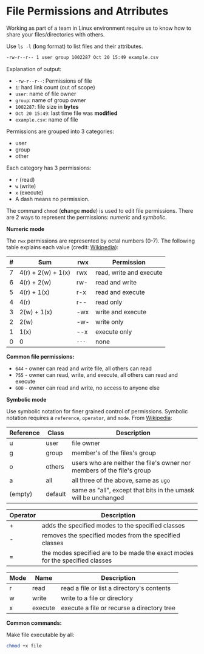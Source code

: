 # File Permissions and Atrributes

Working as part of a team in Linux environment require us to know 
how to share your files/directories with others. 

Use `ls -l` (**l**ong format) to list files and their attributes.

~~~bash
-rw-r--r-- 1 user group 1002287 Oct 20 15:49 example.csv
~~~

Explanation of output:
- `-rw-r--r--`: Permissions of file
- `1`: hard link count (out of scope)
- `user`: name of file owner
- `group`: name of group owner
- `1002287`: file size in **bytes**
- `Oct 20 15:49`: last time file was **modified**
- `example.csv`: name of file

Permissions are grouped into 3 categories: 
- user
- group
- other 

Each category has 3 permissions:
- `r` (read)
- `w` (write)
- `x` (execute)
- A dash means no permission.

The command `chmod` (**ch**ange **mod**e) is used to edit file permissions. 
There are 2 ways to represent the permissions: *numeric* and *symbolic*.

**Numeric mode**

The `rwx` permissions are represented by octal numbers (0-7). The following table explains each value (credit: [Wikipedia](https://en.wikipedia.org/wiki/Chmod#Numerical_permissions)):

\#  |	       Sum         | rwx    |        Permission       |
--- | ------------------ | ------ | ----------------------- |
7   | 4(r) + 2(w) + 1(x) |	rwx   |	read, write and execute |
6   | 4(r) + 2(w)        |	rw-   |	read and write          |
5   |	4(r) + 1(x)        |	r-x   |	read and execute        |
4   |	4(r)               |	r--   |	read only               |
3   |	2(w) + 1(x)        |	-wx   |	write and execute       |
2   |	2(w)               |	-w-   |	write only              |
1   |	1(x)               |	--x   |	execute only            |
0   |	0                  |	`---` |	none                    |

**Common file permissions:**

- `644` - owner can read and write file, all others can read
- `755` - owner can read, write, and execute, all others can read and execute
- `600` - owner can read and write, no access to anyone else

**Symbolic mode**

Use symbolic notation for finer grained control of permissions. Symbolic notation 
requires a `reference`, `operator`, and `mode`. From 
[Wikipedia](https://en.wikipedia.org/wiki/Chmod#Symbolic_modes):

| Reference | Class | Description |
| --------- | ----- | ----------- |
| u         | user  | file owner  |
| g         | group | member's of the files's group |
| o         | others | users who are neither the file's owner nor members of the file's group |
| a         | all   | all three of the above, same as `ugo` |
| (empty)   | default | same as "all", except that bits in the umask will be unchanged |

| Operator | Description |
| -------- | ----------- |
| + | adds the specified modes to the specified classes |
| - | removes the specified modes from the specified classes |
| = | the modes specified are to be made the exact modes for the specified classes |

| Mode | Name | Description |
| ---- | ---- | ----------- |
| r | read | read a file or list a directory's contents |
| w | write | write to a file or directory |
| x | execute | execute a file or recurse a directory tree |

**Common commands:**

Make file executable by all:

~~~bash 
chmod +x file
~~~
